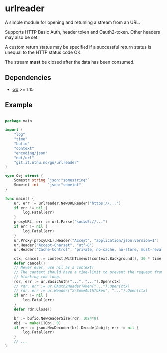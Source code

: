 # urlreader

A simple module for opening and returning a stream from an URL.

Supports HTTP Basic Auth, header token and Oauth2-token.  Other headers may also be set.

A custom return status may be specified if a successful return status is unequal
to the HTTP status code OK.

The stream **must** be closed after the data has been consumed.

## Dependencies

* [Go](https://golang.org/) >= 1.15

## Example

```go

package main

import (
    "log"
    "time"
    "bufio"
    "context"
    "encoding/json"
    "net/url"
    "git.it.ntnu.no/go/urlreader"
)

type Obj struct {
    Somestr string `json:"somestring"`
    Someint int    `json:"someint"`
}

func main() {
    ur, err := urlreader.NewURLReader("https://...")
    if err != nil {
        log.Fatal(err)
    }
    proxyURL, err := url.Parse("socks5://...")
    if err != nil {
        log.Fatal(err)
    }
    ur.Proxy(proxyURL).Header("Accept", "application/json;version=1")
    ur.Header("Accept-Charset", "utf-8")
    ur.Header("Cache-Control", "private, no-cache, no-store, must-revalidate, max-age=0")

    ctx, cancel := context.WithTimeout(context.Background(), 30 * time.Second)
    defer cancel()
    // Never ever, use nil as a context!
    // The context should have a time-limit to prevent the request from
    // blocking too long.
    rdr, err := ur.BasicAuth("...", "...").Open(ctx)
    // rdr, err := ur.OAuth2HeaderToken("...").Open(ctx)
    // rdr, err := ur.Header("X-SomeAuthToken", "...").Open(ctx)
    if err != nil {
        log.Fatal(err)
    }
    defer rdr.Close()

    br := bufio.NewReaderSize(rdr, 1024*8)
    obj := make([]Obj, 0)
    if err := json.NewDecoder(br).Decode(&obj); err != nil {
        log.Fatal(err)
    }
    // ...
}
```
